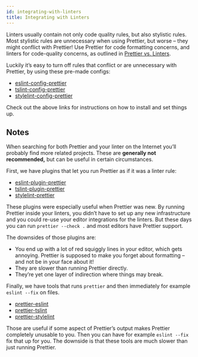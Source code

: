 ```yaml
---
id: integrating-with-linters
title: Integrating with Linters
---
```


Linters usually contain not only code quality rules, but also stylistic rules. Most stylistic rules are unnecessary when using Prettier, but worse – they might conflict with Prettier! Use Prettier for code formatting concerns, and linters for code-quality concerns, as outlined in [Prettier vs. Linters](comparison.md).

Luckily it’s easy to turn off rules that conflict or are unnecessary with Prettier, by using these pre-made configs:

- [eslint-config-prettier](https://github.com/prettier/eslint-config-prettier)
- [tslint-config-prettier](https://github.com/alexjoverm/tslint-config-prettier)
- [stylelint-config-prettier](https://github.com/prettier/stylelint-config-prettier)

Check out the above links for instructions on how to install and set things up.

## Notes

When searching for both Prettier and your linter on the Internet you’ll probably find more related projects. These are **generally not recommended,** but can be useful in certain circumstances.

First, we have plugins that let you run Prettier as if it was a linter rule:

- [eslint-plugin-prettier](https://github.com/prettier/eslint-plugin-prettier)
- [tslint-plugin-prettier](https://github.com/ikatyang/tslint-plugin-prettier)
- [stylelint-prettier](https://github.com/prettier/stylelint-prettier)

These plugins were especially useful when Prettier was new. By running Prettier inside your linters, you didn’t have to set up any new infrastructure and you could re-use your editor integrations for the linters. But these days you can run `prettier --check .` and most editors have Prettier support.

The downsides of those plugins are:

- You end up with a lot of red squiggly lines in your editor, which gets annoying. Prettier is supposed to make you forget about formatting – and not be in your face about it!
- They are slower than running Prettier directly.
- They’re yet one layer of indirection where things may break.

Finally, we have tools that runs `prettier` and then immediately for example `eslint --fix` on files.

- [prettier-eslint](https://github.com/prettier/prettier-eslint)
- [prettier-tslint](https://github.com/azz/prettier-tslint)
- [prettier-stylelint](https://github.com/hugomrdias/prettier-stylelint)

Those are useful if some aspect of Prettier’s output makes Prettier completely unusable to you. Then you can have for example `eslint --fix` fix that up for you. The downside is that these tools are much slower than just running Prettier.
